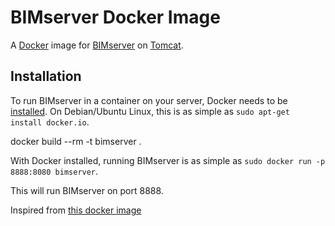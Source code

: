 # BIMserver Docker Image

A [Docker][docker] image for [BIMserver][bimserver] on [Tomcat][tomcat].




## Installation

To run BIMserver in a container on your server, Docker needs to be [installed][docker-install]. On
Debian/Ubuntu Linux, this is as simple as `sudo apt-get install docker.io`.

docker build --rm -t bimserver .

With Docker installed, running BIMserver is as simple as
`sudo docker run -p 8888:8080 bimserver`. 

This will run BIMserver on port 8888.


[bimserver]: http://bimserver.org/
[tomcat]: https://tomcat.apache.org/
[docker]: https://www.docker.com/
[dockerhub]: https://registry.hub.docker.com/u/urbanetic/bimserver/
[docker-install]: https://docs.docker.com/installation/


Inspired from [this docker image](https://hub.docker.com/r/urbanetic/bimserver)
